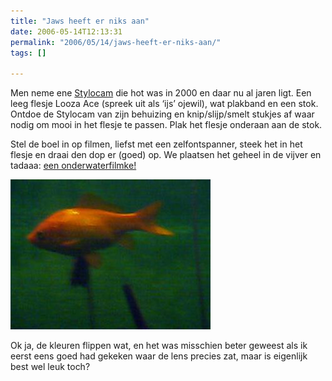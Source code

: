 ```yaml
---
title: "Jaws heeft er niks aan"
date: 2006-05-14T12:13:31
permalink: "2006/05/14/jaws-heeft-er-niks-aan/"
tags: []

---
```

Men neme ene [Stylocam](http://www.typhoon.de/de/art.php?p=959 "http://www.typhoon.de/de/art.php?p=959") die hot was in 2000 en daar nu al jaren ligt. Een leeg flesje Looza Ace (spreek uit als ‘ijs’ ojewil), wat plakband en een stok. Ontdoe de Stylocam van zijn behuizing en knip/slijp/smelt stukjes af waar nodig om mooi in het flesje te passen. Plak het flesje onderaan aan de stok.

Stel de boel in op filmen, liefst met een zelfontspanner, steek het in het flesje en draai den dop er (goed) op. We plaatsen het geheel in de vijver en tadaaa: [een onderwaterfilmke!](http://www.donebysimon.be/download/video/vissen.mov "http://www.donebysimon.be/download/video/vissen.mov")

![jaws.jpg](/images/blog/2006/05/jaws.jpg)

Ok ja, de kleuren flippen wat, en het was misschien beter geweest als ik eerst eens goed had gekeken waar de lens precies zat, maar is eigenlijk best wel leuk toch?
